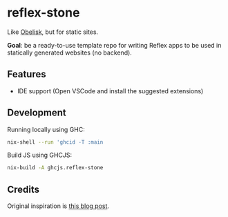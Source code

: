 # reflex-stone

Like [Obelisk](https://github.com/obsidiansystems/obelisk), but for static sites.

**Goal**: be a ready-to-use template repo for writing Reflex apps to be used in statically generated websites (no backend).

## Features

- IDE support (Open VSCode and install the suggested extensions)

## Development

Running locally using GHC:

```bash
nix-shell --run 'ghcid -T :main
```

Build JS using GHCJS:

```bash
nix-build -A ghcjs.reflex-stone
```

## Credits

Original inspiration is [this blog post](https://vaibhavsagar.com/blog/2019/10/29/getting-along-with-javascript/).
